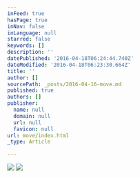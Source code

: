 ```yaml
---
inFeed: true
hasPage: true
inNav: false
inLanguage: null
starred: false
keywords: []
description: ''
datePublished: '2016-04-18T06:24:44.740Z'
dateModified: '2016-04-18T06:23:30.664Z'
title: ''
author: []
sourcePath: _posts/2016-04-16-move.md
published: true
authors: []
publisher:
  name: null
  domain: null
  url: null
  favicon: null
url: move/index.html
_type: Article

---
```

![](https://the-grid-user-content.s3-us-west-2.amazonaws.com/fbd20fc2-0219-4b6c-8ff0-ae378c9a51fa.jpg)
![](https://s3-us-west-2.amazonaws.com/the-grid-img/p/f6b5ad9cfb8e39350802fa22fdf3c3fd3030393b.jpg)